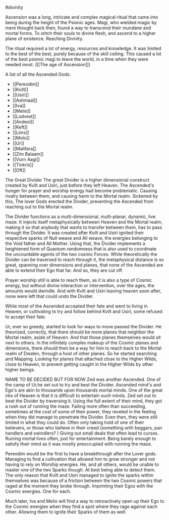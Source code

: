 #divinity 

Ascension was a long, intricate and complex magical ritual that came into being during the height of the Psionic ages. Magi, who wielded magic by mere thought back then, found a way to transcend their mundane and mortal forms. To stitch their souls to divine flesh, and ascend to a higher plane of existence. Reaching Divinity. 

The ritual required a lot of energy, resources and knowledge. It was limited to the best of the best, purely because of the skill ceiling. This caused a lot of the best psionic magi to leave the world, in a time when they were needed most. ([[The age of Ascension]])

A list of all the Ascended Gods:
- [[Pereodim]]
- [[Kvilt]]
- [[Usiri]]
- [[Ashmaal]]
- [[Iva]]
- [[Melio]]
- [[Lodvest]]
- [[Andeol]]
- [[Keft]]
- [[Lims]]
- [[Molo]]
- [[Ur]]
- [[Malifara]]
- [[Zim Balaam]]
- [[Vurn Aagi]]
- [[Tinkris]]
- [[Oft]]

The Great Divider
The great Divider is a higher dimensional construct created by Kvilt and Usiri, just before they left Heaven. 
The Ascended's hunger for prayer and worship energy had become problematic. Causing rivalry between them, and causing harm to the Mortal realm. Sickened by this, The lover Gods erected the Divider, preventing the Ascended from reaching out to the Mortal realm.

The Divider functions as a multi-dimensional, multi-planar, dynamic, live maze. It injects itself metaphysically between Heaven and the Mortal realm, making it so that anybody that wants to transfer between them, has to pass through the Divider. It was created after Kvilt and Usiri ignited their respective sparks of Null weave and All weave, the energies belonging to the Void father and All Mother. Using that, the Divider implements a heightened form of Quantum randomness that is also used to coordinate the uncountable agents of the two cosmic Forces. 
While theoretically the Divider can be traversed to reach through it, the metaphysical distance is so great, spanning over dimensions and planes, that none of the Ascended are able to extend their Ego that far. And so, they are cut off.

Prayer worship still is able to reach them, as it is also a type of Cosmic energy, but without divine interaction or intervention, over the ages, the amounts would dwindle. And with Kvilt and Usiri leaving heaven soon after, none were left that could undo the Divider. 

While most of the Ascended accepted their fate and went to living in Heaven, or cultivating to try and follow behind Kvilt and Usiri, some refused to accept their fate. 

Ur, ever so greedy, started to look for ways to move passed the Divider. He theorized, correctly, that there should be more planes that neighbor the Mortal realm, aside of Heaven. And that those planes themselves would sit next to others. In the infinitely complex makeup of the Cosmic planes and dimensions, there should then be a way for him to reach back to the Mortal realm of Dwalen, through a host of other planes. So he started searching and Mapping. Looking for planes that attached close to the Higher Wilds, close to Heaven, to prevent getting caught in the Higher Wilds by other higher beings. 

NAME TO BE DECIDED BUT FOR NOW Zed was another Ascended. One of the camp of Ur,he set out to try and best the Divider. Ascended mind's and Ego's are akin to thousands upon thousands mortal minds. One of the great irks of Heaven is that it is difficult to entertain such minds. Zed set out to beat the Divider by traversing it. Using the full extent of their mind, they got a rush out of running the maze. Failing more often than succeeding, sometimes at the cost of some of their power, they reveled in the feeling when they did manage to penetrate the Divider. 
Even then, they were still limited in what they could do. Often only taking hold of one of their believers, or those who believe in their creed (something with beggars, pan handlers and swindlers? )
Giving out small deals that often lead to curses. Ruining mortal lives often, just for entertainment. Being barely enough to satisfy their mind as it was mostly preoccupied with running the maze. 



Pereodim would be the first to have a breakthrough after the Lover gods. Managing to find a cultivation that allowed him to grow stronger and not having to rely on Worship energies. He, and all others, would be unable to master one of the two Sparks though. At best being able to detect them. The only reason that Kvilt and Usiri managed to ignite the sparks within themselves was because of a friction between the two Cosmic powers that raged at the moment they broke through. Imprinting their Egos with the Cosmic energies. One for each. 

Much later, Iva and Melio will find a way to retroactively open up their Ego to the Cosmic energies when they find a spot where they rage against each other. Allowing them to ignite their Sparks of them as well. 